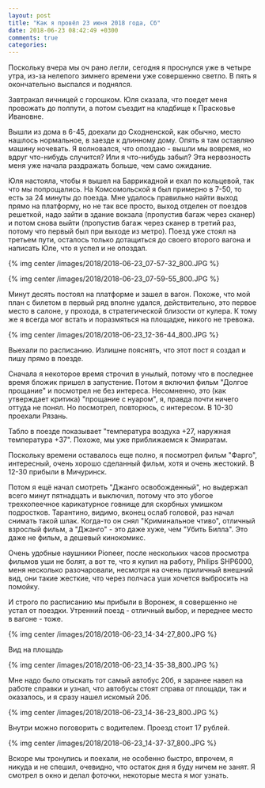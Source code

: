 ```yaml
---
layout: post
title: "Как я провёл 23 июня 2018 года, Сб"
date: 2018-06-23 08:42:49 +0300
comments: true
categories: 
---
```

Поскольку вчера мы оч рано легли, сегодня я проснулся уже в четыре утра, из-за нелепого зимнего времени уже совершенно светло. В пять я окончательно выспался и поднялся. 

Завтракал яичницей с горошком. Юля сказала, что поедет меня провожать до полпути, а потом съездит на кладбище к Прасковье Ивановне. 

Вышли из дома в 6-45, доехали до Сходненской, как обычно, место нашлось нормальное, в заезде к длинному дому. Опять я там оставляю машину ночевать. Я волновался, что опоздаю - вышли мы вовремя, но вдруг что-нибудь случится? Или я что-нибудь забыл? Эта нервозность меня уже начала раздражать больше, чем само ожидание.

Юля настояла, чтобы я вышел на Баррикадной и ехал по кольцевой, так что мы попрощались. На Комсомольской я был примерно в 7-50, то есть за 24 минуты до поезда. Мне удалось правильно найти выход прямо на платформу, но не так все просто, выход отделен от поездов решеткой, надо зайти в здание вокзала (пропустив багаж через сканер) и потом снова выйти (пропустив багаж через сканер в третий раз, потому что первый был при выходе из метро). Поезд уже стоял на третьем пути, осталось только дотащиться до своего второго вагона и написать Юле, что я успел и не опоздал.

{% img center /images/2018/2018-06-23_07-57-32_800.JPG %}

{% img center /images/2018/2018-06-23_07-59-55_800.JPG %}

Минут десять постоял на платформе и зашел в вагон. Похоже, что мой план с билетом в первый ряд вполне удался, действительно, это первое место в салоне, у прохода, в стратегической близости от кулера. К тому же я всегда мог встать и поразмяться на площадке, никого не тревожа.

{% img center /images/2018/2018-06-23_12-36-44_800.JPG %}

Выехали по расписанию. Излишне пояснять, что этот пост я создал и пишу прямо в поезде.

Сначала я некоторое время строчил в унылый, потому что в последнее время бложик пришел в запустение. Потом я включил фильм "Долгое прощание" и посмотрел не без интереса. Несомненно, это (как утверждает критика) "прощание с нуаром", я, правда почти ничего оттуда не понял. Но посмотрел, повторюсь, с интересом. В 10-30 проехали Рязань.

Табло в поезде показывает "температура воздуха +27, наружная температура +37". Похоже, мы уже приближаемся к Эмиратам. 

Поскольку времени оставалось еще полно, я посмотрел фильм "Фарго", интересный, очень хорошо сделанный фильм, хотя и очень жестокий. В 12-30 прибыли в Мичуринск.

Потом я ещё начал смотреть "Джанго освобожденный", но выдержал всего минут пятнадцать и выключил, потому что это убогое трехкопеечное карикатурное говнище для скорбных умишком подростков. Тарантино, видимо, вконец ослаб головой, раз начал снимать такой шлак. Когда-то он снял "Криминальное чтиво", отличный взрослый фильм, а "Джанго" - это даже хуже, чем "Убить Билла". Это даже не фильм, а дешевый кинокомикс.  

Очень удобные наушники Pioneer, после нескольких часов просмотра фильмов уши не болят, а вот те, что я купил на работу, Philips SHP6000, меня несколько разочаровали, несмотря на очень приличный внешний вид, они такие жесткие, что через полчаса уши хочется выбросить на помойку.

И строго по расписанию мы прибыли в Воронеж, я совершенно не устал от поездки. Утренний поезд - отличный выбор, и переднее место в вагоне - тоже.

{% img center /images/2018/2018-06-23_14-34-27_800.JPG %}

Вид на площадь

{% img center /images/2018/2018-06-23_14-35-38_800.JPG %}

Мне надо было отыскать тот самый автобус 20б, я заранее навел на работе справки и узнал, что автобусы стоят справа от площади, так и оказалось, и я сразу нашел искомый 20б.

{% img center /images/2018/2018-06-23_14-36-23_800.JPG %}

Внутри можно поговорить с водителем. Проезд стоит 17 рублей.

{% img center /images/2018/2018-06-23_14-37-37_800.JPG %}

Вскоре мы тронулись и поехали, не особенно быстро, впрочем, я никуда и не спешил, очевидно, что остаток дня я буду ничем не занят. Я смотрел в окно и делал фоточки, некоторые места я мог узнать.